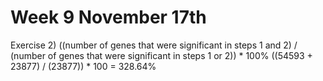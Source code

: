 # Week 9 November 17th

Exercise 2)
((number of genes that were significant in steps 1 and 2) / (number of genes that were significant in steps 1 or 2)) * 100%
((54593 + 23877) / (23877)) * 100 = 328.64% 